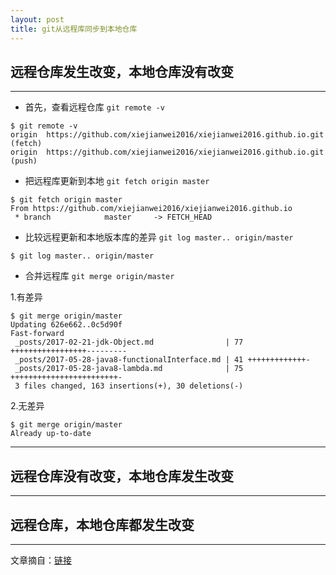 ```yaml
---
layout: post
title: git从远程库同步到本地仓库
---
```


## 远程仓库发生改变，本地仓库没有改变
----------------------------------------
*   首先，查看远程仓库 `git remote -v`

```git
$ git remote -v
origin  https://github.com/xiejianwei2016/xiejianwei2016.github.io.git (fetch)
origin  https://github.com/xiejianwei2016/xiejianwei2016.github.io.git (push)
```

*   把远程库更新到本地 `git fetch origin master`

```git
$ git fetch origin master
From https://github.com/xiejianwei2016/xiejianwei2016.github.io
 * branch            master     -> FETCH_HEAD
```

*   比较远程更新和本地版本库的差异 `git log master.. origin/master`

```git
$ git log master.. origin/master
```

*   合并远程库 `git merge origin/master`

1.有差异

```git
$ git merge origin/master
Updating 626e662..0c5d90f
Fast-forward
 _posts/2017-02-21-jdk-Object.md                | 77 +++++++++++++++++---------
 _posts/2017-05-28-java8-functionalInterface.md | 41 +++++++++++++-
 _posts/2017-05-28-java8-lambda.md              | 75 ++++++++++++++++++++++++-
 3 files changed, 163 insertions(+), 30 deletions(-)
```

2.无差异

```git
$ git merge origin/master
Already up-to-date
```

----------------------------------------



## 远程仓库没有改变，本地仓库发生改变
----------------------------------------

## 远程仓库，本地仓库都发生改变
----------------------------------------

文章摘自：[链接](http://scofieldwyq.github.io/2016/02/29/git从远程库同步到本地仓库)